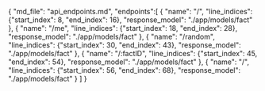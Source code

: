 


{
    "md_file": "api_endpoints.md",
    "endpoints":[
        {
            "name": "/",
            "line_indices": {"start_index": 8, "end_index": 16}, 
            "response_model": "./app/models/fact"
        },
        {
            "name": "/me",
            "line_indices": {"start_index": 18, "end_index": 28}, 
            "response_model": "./app/models/fact"
        },
        {
            "name": "/random",
            "line_indices": {"start_index": 30, "end_index": 43}, 
            "response_model": "./app/models/fact"
        },
        {
            "name": "/:factID",
            "line_indices": {"start_index": 45, "end_index": 54}, 
            "response_model": "./app/models/fact"
        },
        {
            "name": "/",
            "line_indices": {"start_index": 56, "end_index": 68}, 
            "response_model": "./app/models/fact"
        }
    ]
}